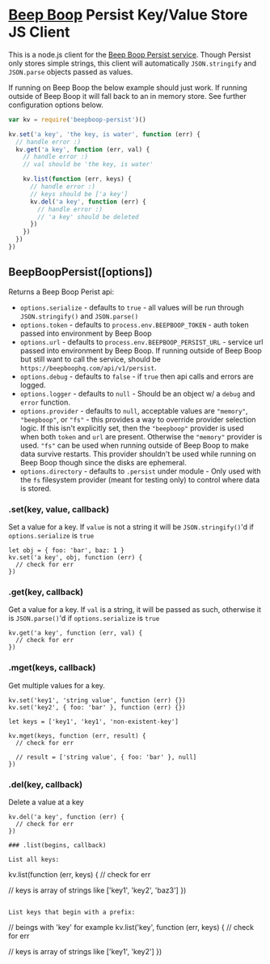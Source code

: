 # [Beep Boop](https://beepboophq.com) Persist Key/Value Store JS Client

This is a node.js client for the [Beep Boop Persist service](https://beepboophq.com/docs/article/api-persist).
Though Persist only stores simple strings, this client will automatically `JSON.stringify` and `JSON.parse` objects passed
as values. 

If running on Beep Boop the below example should just work. If running outside of Beep Boop it will fall back to an in memory 
store. See further configuration options below.

```javascript
var kv = require('beepboop-persist')()

kv.set('a key', 'the key, is water', function (err) {
  // handle error :)
  kv.get('a key', function (err, val) {
    // handle error :)
    // val should be 'the key, is water'

    kv.list(function (err, keys) {
      // handle error :)
      // keys should be ['a key']
      kv.del('a key', function (err) {
        // handle error :)
        // 'a key' should be deleted
      })
    })
  })
})
```

## BeepBoopPersist([options])
Returns a Beep Boop Perist api:

+ `options.serialize` - defaults to `true` - all values will be run through `JSON.stringify()` and `JSON.parse()`
+ `options.token` - defaults to `process.env.BEEPBOOP_TOKEN` - auth token passed into environment by Beep Boop
+ `options.url` - defaults to `process.env.BEEPBOOP_PERSIST_URL` - service url passed into environment by Beep Boop. If running outside of Beep Boop but still want to call the service, should be `https://beepboophq.com/api/v1/persist`.
+ `options.debug` - defaults to `false` - if `true` then api calls and errors are logged.
+ `options.logger` - defaults to `null` - Should be an object w/ a `debug` and `error` function.
+ `options.provider` - defaults to `null`, acceptable values are `"memory"`, `"beepboop"`, or `"fs"` - this provides a way to override provider selection logic.  If this isn't explicitly set, then the `"beepboop"` provider is used when both `token` and `url` are present.  Otherwise the `"memory"` provider is used. `"fs"` can be used when running outside of Beep Boop to make data survive restarts. This provider shouldn't be used while running on Beep Boop though since the disks are ephemeral.
+ `options.directory` - defaults to `.persist` under module - Only used with the `fs` filesystem provider (meant for testing only) to control where data is stored.

### .set(key, value, callback)

Set a value for a key. If `value` is not a string it will be `JSON.stringify()`'d if `options.serialize` is `true`

```
let obj = { foo: 'bar', baz: 1 }
kv.set('a key', obj, function (err) {
  // check for err
})
```

### .get(key, callback)

Get a value for a key. If `val` is a string, it will be passed as such, otherwise it is `JSON.parse()`'d if `options.serialize` is `true`

```
kv.get('a key', function (err, val) {
  // check for err
})
```

### .mget(keys, callback)

Get multiple values for a key. 

```
kv.set('key1', 'string value', function (err) {})
kv.set('key2', { foo: 'bar' }, function (err) {})

let keys = ['key1', 'key1', 'non-existent-key']

kv.mget(keys, function (err, result) {
  // check for err

  // result = ['string value', { foo: 'bar' }, null]
})
```

### .del(key, callback)

Delete a value at a key

```
kv.del('a key', function (err) {
  // check for err
})

### .list(begins, callback)

List all keys:

```
kv.list(function (err, keys) {
  // check for err

  // keys is array of strings like ['key1', 'key2', 'baz3']
})
```

List keys that begin with a prefix:
```
// beings with 'key' for example
kv.list('key', function (err, keys) {
  // check for err

  // keys is array of strings like ['key1', 'key2']
})
```
